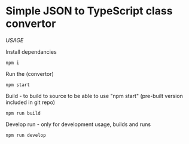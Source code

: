# Simple JSON to TypeScript class convertor
*USAGE*

Install dependancies
```
npm i
```

Run the (convertor)
```
npm start
```

Build - to build to source to be able to use "npm start" (pre-built version included in git repo)
```
npm run build
```

Develop run - only for development usage, builds and runs
```
npm run develop
```